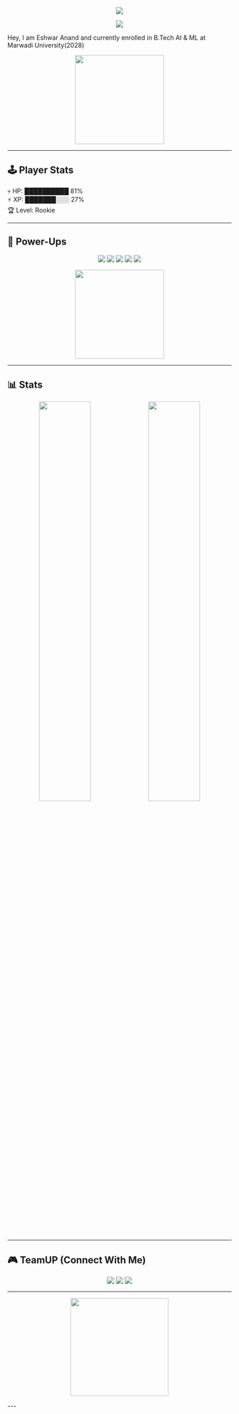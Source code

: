 <!-- 👾 Retro Arcade GitHub Profile -->

<p align="center"> <img src="https://capsule-render.vercel.app/api?type=waving&color=ff3068&height=150&section=header&text=%20Eshwar's%20Arcade%20&fontSize=35&fontAlignY=35&desc=AI%20Developer%20|%20OpenSource-Contributor%20|%20TechEnthusiast%20&descAlignY=55&descAlign=50&fontColor=fff"/> </p>


<p align="center">
  <img src="https://komarev.com/ghpvc/?username=EshwaranandB&style=for-the-badge&color=ff3068&label=PROFILE+VIEWS"/>
</p>
                       Hey, I am Eshwar Anand and currently enrolled in B.Tech AI & ML at Marwadi University(2028)

<p align="center">
  <img src="https://media4.giphy.com/media/3ogwFGEHrVxusDbDjO/giphy.gif" width="200"/>
</p>

---

## 🕹️ Player Stats  
💀 HP: ██████████ 81%  
⚡ XP: ███████░░░ 27%  
🏆 Level: Rookie  

---

## 🔮 Power-Ups  

<p align="center">
  <img src="https://img.shields.io/badge/Python-🐍-blue?style=for-the-badge&logo=python&logoColor=white"/>
  <img src="https://img.shields.io/badge/FastAPI-⚡-green?style=for-the-badge&logo=fastapi"/>
  <img src="https://img.shields.io/badge/MongoDB-💾-darkgreen?style=for-the-badge&logo=mongodb"/>
  <img src="https://img.shields.io/badge/TensorFlow-🔥-orange?style=for-the-badge&logo=tensorflow"/>
  <img src="https://img.shields.io/badge/React-🎮-61DAFB?style=for-the-badge&logo=react&logoColor=black"/>
</p>

<p align="center">
  <img src="https://media.giphy.com/media/l0ExdMHUDKteztyfe/giphy.gif" width="200"/>
</p>

---

## 📊  Stats  

<p align="center">
  <img src="https://github-readme-stats.vercel.app/api?username=EshwaranandB&show_icons=true&theme=radical&title_color=ff3068&icon_color=ffd700&bg_color=141321&border_color=ff3068&hide_border=false" width="48%"/>
  <img src="https://github-readme-streak-stats.herokuapp.com/?user=EshwaranandB&theme=radical&background=141321&border=ff3068&stroke=ff3068" width="48%"/>
</p>

---

## 🎮 TeamUP (Connect With Me)  

<p align="center">
  <a href="https://www.linkedin.com/in/eshwar-anand-badugu/"><img src="https://img.shields.io/badge/LinkedIn-👔-blue?style=for-the-badge&logo=linkedin"/></a>
  <a href="https://x.com/EshwaranandB"><img src="https://img.shields.io/badge/Twitter-🕊️-1DA1F2?style=for-the-badge&logo=twitter&logoColor=white"/></a>
  <a href="mailto:beshwarg6@gmail.com"><img src="https://img.shields.io/badge/Email-📩-red?style=for-the-badge&logo=gmail&logoColor=white"/></a>
</p>

---

<p align="center">
  <img src="https://media.giphy.com/media/xT0xeJpnrWC4XWblEk/giphy.gif" width="220"/>
</p>
---

